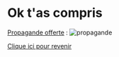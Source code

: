 # Ok t'as compris

[Propagande offerte](../documentation/5-Documentation.md#texte---markdown) :
![propagande](./stalinerac.jpg)

[Clique ici pour revenir](https://matias.ma/nsfw/)